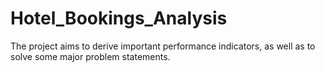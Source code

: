 # Hotel_Bookings_Analysis
The project aims to derive important performance indicators, as well as to solve some major problem statements.
